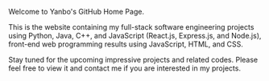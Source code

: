Welcome to Yanbo's GitHub Home Page. 

This is the website containing my full-stack software engineering projects using Python, Java, C++, and JavaScript (React.js, Express.js, and Node.js), front-end web programming results using JavaScript, HTML, and CSS.

Stay tuned for the upcoming impressive projects and related codes. Please feel free to view it and contact me if you are interested in my projects.
